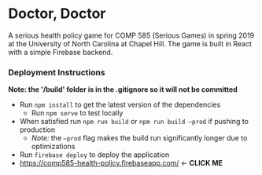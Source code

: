 # Doctor, Doctor
A serious health policy game for COMP 585 (Serious Games) in spring 2019 at the University of North Carolina at Chapel Hill. The game is built in React with a simple Firebase backend.

### Deployment Instructions

**Note: the '/build' folder  is in the .gitignore so it will not be committed**

- Run `npm install` to get the latest version of the dependencies
  - Run `npm serve` to test locally
- When satisfied run `npm run build` or `npm run build —prod` if pushing to production
  - *Note:* the `—prod` flag makes the build run significantly longer due to optimizations
- Run `firebase deploy` to deploy the application
- https://comp585-health-policy.firebaseapp.com/ <- **CLICK ME**

